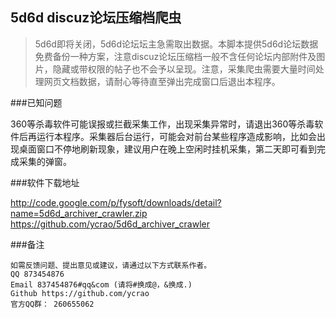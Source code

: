 5d6d discuz论坛压缩档爬虫
----

>    5d6d即将关闭，5d6d论坛坛主急需取出数据。本脚本提供5d6d论坛数据免费备份一种方案，注意discuz论坛压缩档一般不含任何论坛内部附件及图片，隐藏或带权限的帖子也不会予以呈现。注意，采集爬虫需要大量时间处理网页文档数据，请耐心等待直至弹出完成窗口后退出本程序。

###已知问题

360等杀毒软件可能误报或拦截采集工作，出现采集异常时，请退出360等杀毒软件后再运行本程序。采集器后台运行，可能会对前台某些程序造成影响，比如会出现桌面窗口不停地刷新现象，建议用户在晚上空闲时挂机采集，第二天即可看到完成采集的弹窗。

###软件下载地址

http://code.google.com/p/fysoft/downloads/detail?name=5d6d_archiver_crawler.zip    
https://github.com/ycrao/5d6d_archiver_crawler  


###备注

    如需反馈问题、提出意见或建议，请通过以下方式联系作者。
    QQ 873454876   
    Email 837454876#qq&com (请将#换成@，&换成.)  
    Github https://github.com/ycrao  
    官方QQ群： 260655062
